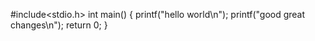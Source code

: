 #include<stdio.h>
int main()
{
    printf("hello world\n");
    printf("good great  changes\n");
    return 0;
}
